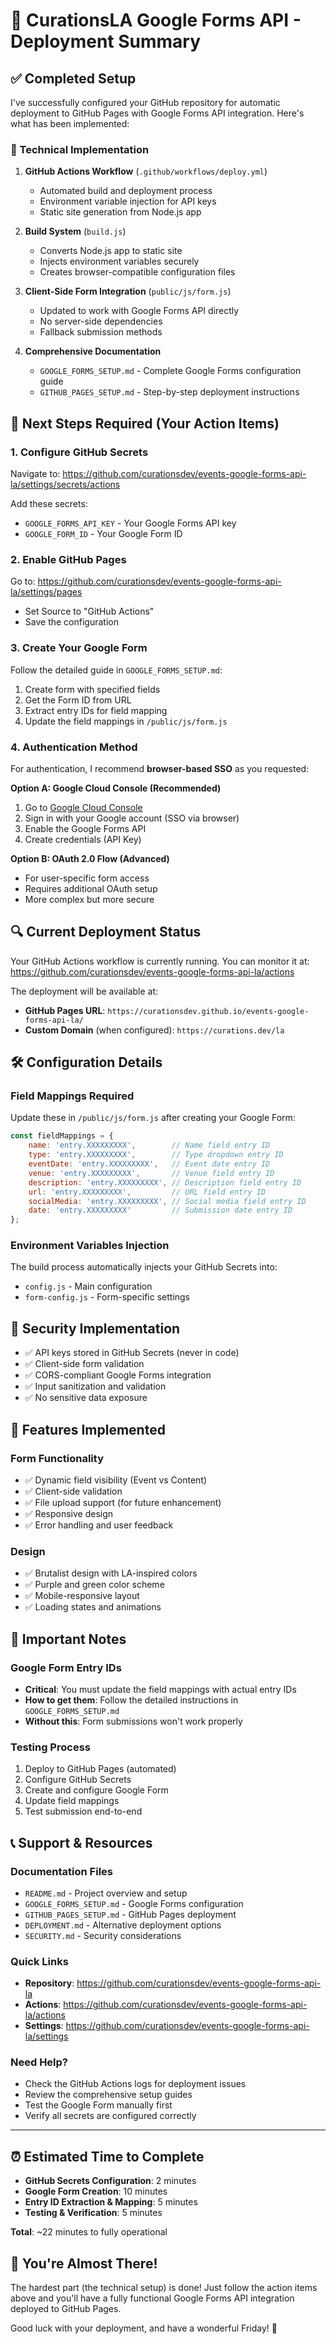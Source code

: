 # 🚀 CurationsLA Google Forms API - Deployment Summary

## ✅ Completed Setup

I've successfully configured your GitHub repository for automatic deployment to GitHub Pages with Google Forms API integration. Here's what has been implemented:

### 🔧 Technical Implementation

1. **GitHub Actions Workflow** (`.github/workflows/deploy.yml`)
   - Automated build and deployment process
   - Environment variable injection for API keys
   - Static site generation from Node.js app

2. **Build System** (`build.js`)
   - Converts Node.js app to static site
   - Injects environment variables securely
   - Creates browser-compatible configuration files

3. **Client-Side Form Integration** (`public/js/form.js`)
   - Updated to work with Google Forms API directly
   - No server-side dependencies
   - Fallback submission methods

4. **Comprehensive Documentation**
   - `GOOGLE_FORMS_SETUP.md` - Complete Google Forms configuration guide
   - `GITHUB_PAGES_SETUP.md` - Step-by-step deployment instructions

## 🎯 Next Steps Required (Your Action Items)

### 1. Configure GitHub Secrets
Navigate to: https://github.com/curationsdev/events-google-forms-api-la/settings/secrets/actions

Add these secrets:
- `GOOGLE_FORMS_API_KEY` - Your Google Forms API key
- `GOOGLE_FORM_ID` - Your Google Form ID

### 2. Enable GitHub Pages
Go to: https://github.com/curationsdev/events-google-forms-api-la/settings/pages
- Set Source to "GitHub Actions"
- Save the configuration

### 3. Create Your Google Form
Follow the detailed guide in `GOOGLE_FORMS_SETUP.md`:
1. Create form with specified fields
2. Get the Form ID from URL
3. Extract entry IDs for field mapping
4. Update the field mappings in `/public/js/form.js`

### 4. Authentication Method
For authentication, I recommend **browser-based SSO** as you requested:

**Option A: Google Cloud Console (Recommended)**
1. Go to [Google Cloud Console](https://console.cloud.google.com/)
2. Sign in with your Google account (SSO via browser)
3. Enable the Google Forms API
4. Create credentials (API Key)

**Option B: OAuth 2.0 Flow (Advanced)**
- For user-specific form access
- Requires additional OAuth setup
- More complex but more secure

## 🔍 Current Deployment Status

Your GitHub Actions workflow is currently running. You can monitor it at:
https://github.com/curationsdev/events-google-forms-api-la/actions

The deployment will be available at:
- **GitHub Pages URL**: `https://curationsdev.github.io/events-google-forms-api-la/`
- **Custom Domain** (when configured): `https://curations.dev/la`

## 🛠 Configuration Details

### Field Mappings Required
Update these in `/public/js/form.js` after creating your Google Form:

```javascript
const fieldMappings = {
    name: 'entry.XXXXXXXXX',        // Name field entry ID
    type: 'entry.XXXXXXXXX',        // Type dropdown entry ID  
    eventDate: 'entry.XXXXXXXXX',   // Event date entry ID
    venue: 'entry.XXXXXXXXX',       // Venue field entry ID
    description: 'entry.XXXXXXXXX', // Description field entry ID
    url: 'entry.XXXXXXXXX',         // URL field entry ID
    socialMedia: 'entry.XXXXXXXXX', // Social media field entry ID
    date: 'entry.XXXXXXXXX'         // Submission date entry ID
};
```

### Environment Variables Injection
The build process automatically injects your GitHub Secrets into:
- `config.js` - Main configuration
- `form-config.js` - Form-specific settings

## 🔐 Security Implementation

- ✅ API keys stored in GitHub Secrets (never in code)
- ✅ Client-side form validation
- ✅ CORS-compliant Google Forms integration
- ✅ Input sanitization and validation
- ✅ No sensitive data exposure

## 📱 Features Implemented

### Form Functionality
- ✅ Dynamic field visibility (Event vs Content)
- ✅ Client-side validation
- ✅ File upload support (for future enhancement)
- ✅ Responsive design
- ✅ Error handling and user feedback

### Design
- ✅ Brutalist design with LA-inspired colors
- ✅ Purple and green color scheme
- ✅ Mobile-responsive layout
- ✅ Loading states and animations

## 🚨 Important Notes

### Google Form Entry IDs
- **Critical**: You must update the field mappings with actual entry IDs
- **How to get them**: Follow the detailed instructions in `GOOGLE_FORMS_SETUP.md`
- **Without this**: Form submissions won't work properly

### Testing Process
1. Deploy to GitHub Pages (automated)
2. Configure GitHub Secrets
3. Create and configure Google Form
4. Update field mappings
5. Test submission end-to-end

## 📞 Support & Resources

### Documentation Files
- `README.md` - Project overview and setup
- `GOOGLE_FORMS_SETUP.md` - Google Forms configuration
- `GITHUB_PAGES_SETUP.md` - GitHub Pages deployment
- `DEPLOYMENT.md` - Alternative deployment options
- `SECURITY.md` - Security considerations

### Quick Links
- **Repository**: https://github.com/curationsdev/events-google-forms-api-la
- **Actions**: https://github.com/curationsdev/events-google-forms-api-la/actions
- **Settings**: https://github.com/curationsdev/events-google-forms-api-la/settings

### Need Help?
- Check the GitHub Actions logs for deployment issues
- Review the comprehensive setup guides
- Test the Google Form manually first
- Verify all secrets are configured correctly

---

## ⏰ Estimated Time to Complete

- **GitHub Secrets Configuration**: 2 minutes
- **Google Form Creation**: 10 minutes  
- **Entry ID Extraction & Mapping**: 5 minutes
- **Testing & Verification**: 5 minutes

**Total**: ~22 minutes to fully operational

## 🎉 You're Almost There!

The hardest part (the technical setup) is done! Just follow the action items above and you'll have a fully functional Google Forms API integration deployed to GitHub Pages.

Good luck with your deployment, and have a wonderful Friday! 🚀